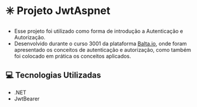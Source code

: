 ﻿# ✳️ Projeto JwtAspnet
- Esse projeto foi utilizado como forma de introdução a Autenticação e Autorização.
- Desenvolvido durante o curso 3001 da plataforma [Balta.io](https://balta.io), onde foram apresentado os conceitos de autenticação e autorização, como também foi colocado em prática os conceitos aplicados.

## 💻 Tecnologias Utilizadas
- .NET
- JwtBearer